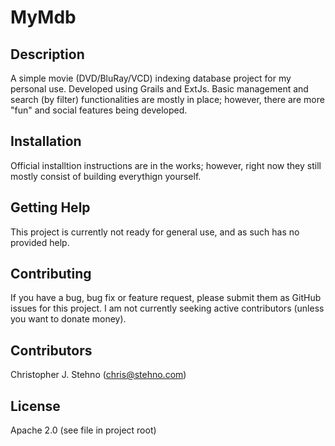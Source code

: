 # MyMdb #

## Description ##

A simple movie (DVD/BluRay/VCD) indexing database project for my personal use. Developed using Grails and ExtJs. Basic management and search (by filter) functionalities are mostly in place; however, there are more "fun" and social features being developed.

## Installation ##

Official installtion instructions are in the works; however, right now they still mostly consist of building everythign yourself.

## Getting Help ##

This project is currently not ready for general use, and as such has no provided help.

## Contributing ##

If you have a bug, bug fix or feature request, please submit them as GitHub issues for this project. I am not currently seeking active contributors (unless you want to donate money).

## Contributors ##

Christopher J. Stehno (chris@stehno.com)

## License ##

Apache 2.0 (see file in project root)

